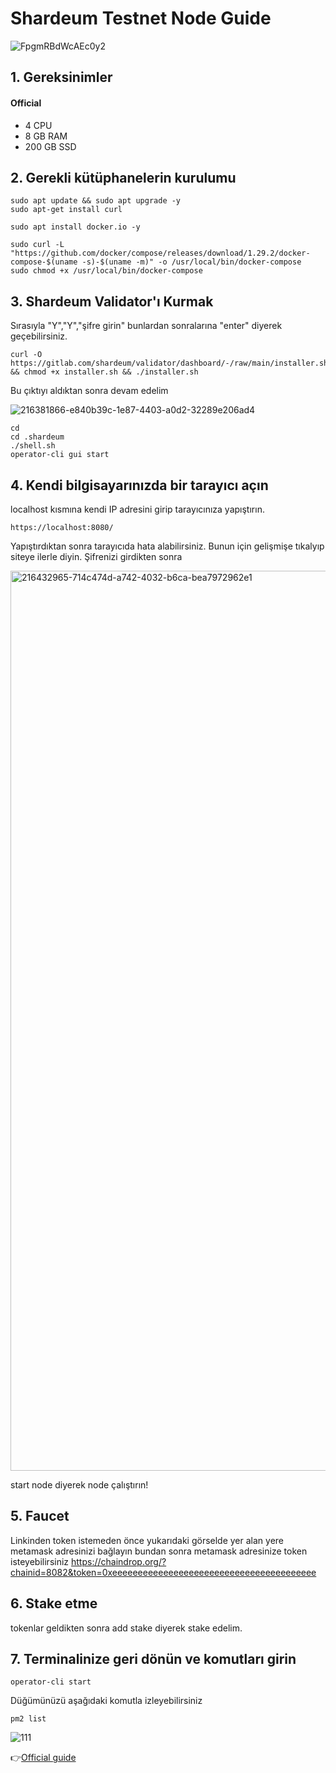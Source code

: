 # Shardeum Testnet Node Guide

![FpgmRBdWcAEc0y2](https://user-images.githubusercontent.com/82613690/221593689-fbe0c9f6-875b-4128-a7ee-e2a24da52b6b.jpg)

## 1. Gereksinimler
#### Official 
- 4 CPU
- 8 GB RAM
- 200 GB SSD


## 2. Gerekli kütüphanelerin kurulumu
```
sudo apt update && sudo apt upgrade -y
sudo apt-get install curl
```
```
sudo apt install docker.io -y
```
```
sudo curl -L "https://github.com/docker/compose/releases/download/1.29.2/docker-compose-$(uname -s)-$(uname -m)" -o /usr/local/bin/docker-compose
sudo chmod +x /usr/local/bin/docker-compose
```
## 3. Shardeum Validator'ı Kurmak
Sırasıyla "Y","Y","şifre girin" bunlardan sonralarına "enter" diyerek geçebilirsiniz.
```
curl -O https://gitlab.com/shardeum/validator/dashboard/-/raw/main/installer.sh && chmod +x installer.sh && ./installer.sh
```
Bu çıktıyı aldıktan sonra devam edelim

![216381866-e840b39c-1e87-4403-a0d2-32289e206ad4](https://user-images.githubusercontent.com/82613690/221594042-8a6d8420-680e-4e00-8847-2c1115653de0.png)

```
cd
cd .shardeum
./shell.sh
operator-cli gui start

```

## 4. Kendi bilgisayarınızda bir tarayıcı açın
localhost kısmına kendi IP adresini girip tarayıcınıza yapıştırın.
```
https://localhost:8080/ 
```
Yapıştırdıktan sonra tarayıcıda hata alabilirsiniz. Bunun için gelişmişe tıkalyıp siteye ilerle diyin. Şifrenizi girdikten sonra

<img width="1440" alt="216432965-714c474d-a742-4032-b6ca-bea7972962e1" src="https://user-images.githubusercontent.com/82613690/221599737-385b0e27-3122-4fc5-85de-12c36bd0f19b.png">

start node diyerek node çalıştırın!

## 5. Faucet 
Linkinden token istemeden önce yukarıdaki görselde yer alan yere metamask adresinizi bağlayın bundan sonra metamask adresinize token isteyebilirsiniz
https://chaindrop.org/?chainid=8082&token=0xeeeeeeeeeeeeeeeeeeeeeeeeeeeeeeeeeeeeeeee 

## 6. Stake etme

tokenlar geldikten sonra add stake diyerek stake edelim.
                                                        
## 7. Terminalinize geri dönün ve komutları girin
```
operator-cli start
```
Düğümünüzü aşağıdaki komutla izleyebilirsiniz

```
pm2 list
```
![111](https://user-images.githubusercontent.com/82613690/221606938-2663992c-992b-4fd1-81ae-d04a2f9d11d9.PNG)




👉[Official guide](https://docs.shardeum.org/node/run/validator) 
